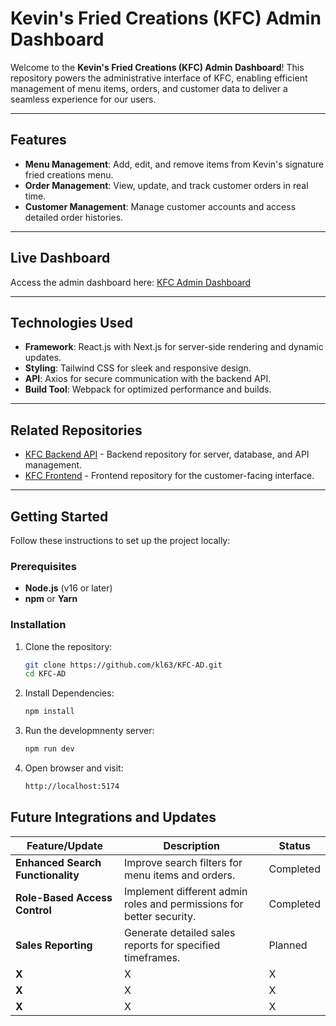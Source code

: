 # Kevin's Fried Creations (KFC) Admin Dashboard

Welcome to the **Kevin's Fried Creations (KFC) Admin Dashboard**! This repository powers the administrative interface of KFC, enabling efficient management of menu items, orders, and customer data to deliver a seamless experience for our users.

---

## Features

- **Menu Management**: Add, edit, and remove items from Kevin's signature fried creations menu.
- **Order Management**: View, update, and track customer orders in real time.
- **Customer Management**: Manage customer accounts and access detailed order histories.

---

## Live Dashboard

Access the admin dashboard here: [KFC Admin Dashboard](https://kfc-ad.vercel.app)

---

## Technologies Used

- **Framework**: React.js with Next.js for server-side rendering and dynamic updates.
- **Styling**: Tailwind CSS for sleek and responsive design.
- **API**: Axios for secure communication with the backend API.
- **Build Tool**: Webpack for optimized performance and builds.

---

## Related Repositories

- [KFC Backend API](https://github.com/kl63/KFC-BE) - Backend repository for server, database, and API management.
- [KFC Frontend](https://github.com/kl63/KFC-FE) - Frontend repository for the customer-facing interface.

---

## Getting Started

Follow these instructions to set up the project locally:

### Prerequisites

- **Node.js** (v16 or later)
- **npm** or **Yarn**

### Installation

1. Clone the repository:
   ```bash
   git clone https://github.com/kl63/KFC-AD.git
   cd KFC-AD
2. Install Dependencies:
   ```bash
   npm install
3. Run the developmnenty server:
   ```bash
   npm run dev
4. Open browser and visit:
   ```bash
   http://localhost:5174


## Future Integrations and Updates

| Feature/Update                  | Description                                                                | Status      |
|---------------------------------|----------------------------------------------------------------------------|-------------|
| **Enhanced Search Functionality**| Improve search filters for menu items and orders.                         | Completed     |
| **Role-Based Access Control**   | Implement different admin roles and permissions for better security.       | Completed    |
| **Sales Reporting**             | Generate detailed sales reports for specified timeframes.                  | Planned     |
| **X**     | X                         |X|
| **X**     | X                         |X|
| **X**     | X                         |X|


